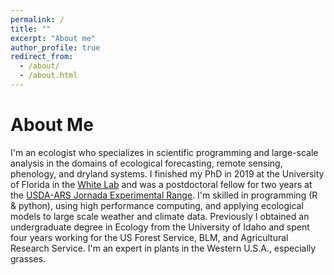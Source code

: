 ```yaml
---
permalink: /
title: ""
excerpt: "About me"
author_profile: true
redirect_from: 
  - /about/
  - /about.html
---
```


# About Me
I'm an ecologist who specializes in scientific programming and large-scale analysis in the domains of ecological forecasting, remote sensing, phenology, and dryland systems. I finished my PhD in 2019 at the University of Florida in the [White Lab](https://www.weecology.org) and was a postdoctoral fellow for two years at the [USDA-ARS Jornada Experimental Range](https://jornada.nmsu.edu/). I'm skilled in programming (R & python), using high performance computing, and applying ecological models to large scale weather and climate data. Previously I obtained an undergraduate degree in Ecology from the University of Idaho and spent four years working for the US Forest Service, BLM, and Agricultural Research Service. I'm an expert in plants in the Western U.S.A., especially grasses.   
